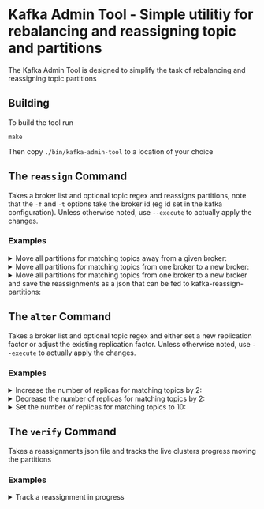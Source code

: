 # Kafka Admin Tool - Simple utilitiy for rebalancing and reassigning topic and partitions

The Kafka Admin Tool is designed to simplify the task of rebalancing and reassigning topic partitions

## Building

To build the tool run

```
make
```

Then copy `./bin/kafka-admin-tool` to a location of your choice

## The `reassign` Command

Takes a broker list and optional topic regex and reassigns partitions, note that the `-f` and `-t`
options take the broker id (eg id set in the kafka configuration). Unless otherwise noted, use
`--execute` to actually apply the changes.

### Examples

<details><summary>Move all partitions for matching topics away from a given broker:</summary>

```
kafka-admin-tool reassign --broker-list localhost:9092 --topic-filter .*reassign.* -f 5
```
</details>

<details><summary>Move all partitions for matching topics from one broker to a new broker:</summary>

```
kafka-admin-tool reassign --broker-list localhost:9092 --topic-filter .*reassign.* -f 5 -t 1
```
</details>

<details><summary>Move all partitions for matching topics from one broker to a new broker and save the reassignments as a json that can be fed to kafka-reassign-partitions:</summary>

```
kafka-admin-tool reassign --broker-list localhost:9092 --topic-filter .*reassign.* -f 5 -t 1 -o assignments.json
```
</details>

## The `alter` Command

Takes a broker list and optional topic regex and either set a new replication factor or adjust the
existing replication factor. Unless otherwise noted, use `--execute` to actually apply the changes.

### Examples

<details><summary>Increase the number of replicas for matching topics by 2:</summary>

```
kafka-admin-tool alter --broker-list localhost:9092 --topic-filter .*topic.v1 --delta-rf 2
```
</details>

<details><summary>Decrease the number of replicas for matching topics by 2:</summary>

```
kafka-admin-tool alter --broker-list localhost:9092 --topic-filter .*topic.v1 --delta-rf -2
```
</details>

<details><summary>Set the number of replicas for matching topics to 10:</summary>

```
kafka-admin-tool alter --broker-list localhost:9092 --topic-filter .*topic.v1 --new-rf 10
```
</details>

## The `verify` Command

Takes a reassignments json file and tracks the live clusters progress moving the partitions

### Examples

<details><summary>Track a reassignment in progress</summary>

```

kafka-admin-tool verify --input-json assignments.json
```
</details>

